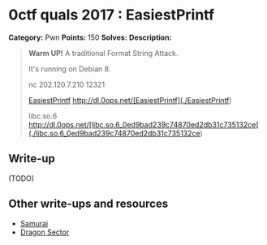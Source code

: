 # 0ctf quals 2017 : EasiestPrintf

**Category:** Pwn
**Points:** 150
**Solves:** 
**Description:**

> **Warm UP!** A traditional Format String Attack.
> 
> It's running on Debian 8.
> 
> nc 202.120.7.210 12321
> 
> 
> [EasiestPrintf](./EasiestPrintf) <http://dl.0ops.net/[EasiestPrintf](./EasiestPrintf>)
> 
> 
> libc.so.6 <http://dl.0ops.net/[libc.so.6_0ed9bad239c74870ed2db31c735132ce](./libc.so.6_0ed9bad239c74870ed2db31c735132ce>)
> 


## Write-up

(TODO)

## Other write-ups and resources

* [Samurai](https://codegists.com/snippet/python/easiestprintfpy_laxa_python)
* [Dragon Sector](http://blog.dragonsector.pl/2017/03/0ctf-2017-easiestprintf-pwn-150.html)
